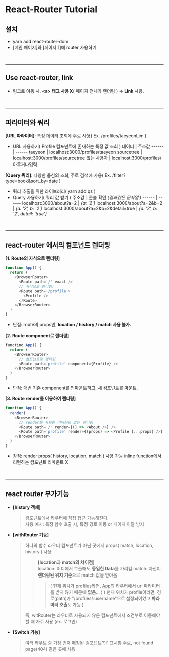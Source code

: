 # React-Router Tutorial

## 설치

- yarn add react-router-dom
- [메인 페이지]와 [페이지 1]에 router 사용하기

<br />

---

## Use react-router, link

- 링크로 이동 시, **\<a\> 태그 사용 X**( 페이지 전체가 렌더링 )
  => **Link** 사용.

<br />

---

## 파라미터와 쿼리

**[URL 파라미터]**: 특정 데이터 조회에 주로 사용( Ex. /profiles/taeyeonLim )

- URL 사용하기( Profile 컴포넌트에 존재하는 특정 값 조회 )
  데이터 | 주소값
  ------ | ------
  taeyeon | localhost:3000/profiles/taeyeon
  sourcetree | localhost:3000/profiles/sourcetree
  없는 사용자 | localhost:3000/profiles/아무거나입력

**[Query 쿼리]**: 다양한 옵션의 조회, 주로 검색에 사용( Ex. /filter?type=book&sort_by=date )

- 쿼리 추출을 위한 라이브러리( yarn add qs )
- Query 사용하기( 쿼리 값 받기 )
  주소값 | 콘솔 확인 _(결과값은 문자열 )_
  ------ | ------
  localhost:3000/about?a=2 | _{a: '2'}_
  localhost:3000/about?a=2&b=2 | _{a: '2', b: '2'}_
  localhost:3000/about?a=2&b=2&detail=true | _{a: '2', b: '2', detail: 'true'}_

<br />

---

## react-router 에서의 컴포넌트 렌더링

**[1. Route의 자식으로 렌더링]**

```javaScript
function App() {
  return (
    <BrowserRouter>
      <Route path='/' exact />
      // 자식으로 렌더링!
      <Route path='/profile'>
        <Profile />
      </Route>
    </BrowserRouter>
  )
}
```

- 단점:
  route의 props인, **location / history / match 사용 불가.**

**[2. Route component로 렌더링]**

```javaScript
functino App() {
  return (
    <BrowserRouter>
      // 컴포넌트로 렌더링
      <Route path='profile' component={Profile} />
    </BrowserRouter>
  )
}
```

- 단점:
  매번 기존 component를 언마운트하고, 새 컴포넌트를 마운트.

**[3. Route render를 이용하여 렌더링]**

```javaScript
function App() {
  render(
    <BrowserRouter>
      // render를 사용한 리마운트 없는 렌더링
      <Route path='/' render={() => <About />} />
      <Route path='profile' render={(props) => <Profile {...props} />} />
    </BrowserRouter>
  )
}
```

- 장점:
  render props( history, location, match ) 사용 가능
  inline function에서 리턴하는 컴포넌트 리마운트 X

<br />

---

## react router 부가기능

- **[history 객체]**

  > 컴포넌트에서 라우터에 직접 접근 가능해진다.  
  > 사용 예시: 특정 함수 호출 시, 특정 경로 이동 or 페이지 이탈 방지<br/>

- **[withRouter 기능]**

  > 하나의 함수
  > 라우터 컴포넌트가 아닌 곳에서 props( match, location, history ) 사용
  >
  > > **[location과 match의 차이점]**  
  > > location: 어디에서 호출해도 **동일한 Data**를 가리킴
  > > match: 자신이 **렌더링된 위치 기준**으로 match 값을 받아옴
  > >
  > > > ( 현재 위치가 profiles라면, App의 라우터에서 url 파라미터를 받지 않기 때문에 **없음**... )
  > > > ( 현재 위치가 profile이라면, 경로(path)가 "/profiles/:username"으로 설정되어있고 **파라미터 호출**도 가능 )
  >
  > 즉, witRouter는 라우터로 사용되지 않은 컴포넌트에서 조건부로 이동해야할 때 자주 사용 (ex. 로그인)

- **[Switch 기능]**

  > 여러 라우트 중 가장 먼저 매칭된 컴포넌트'만' 표시함
  > 주로, not found page(404) 같은 곳에 사용

<br/><br/>
